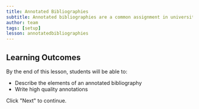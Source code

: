 ```yaml
---
title: Annotated Bibliographies
subtitle: Annotated bibliographies are a common assignment in university. Annotated bibliographies provide an opportunity to dive into the research on a topic to get a sense of how the scholarly conversation has developed, allowing you to choose a direction for your own contribution. This lesson will show you how to succeed with your annotated bibliography assignments.
author: team
tags: [setup]
lesson: annotatedbibliographies
---
```


## Learning Outcomes

By the end of this lesson, students will be able to:

* Describe the elements of an annotated bibliography
* Write high quality annotations

Click "Next" to continue.

